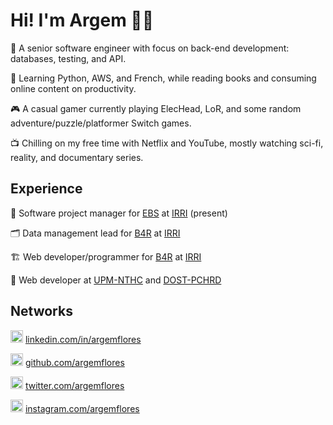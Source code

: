 # Hi! I'm Argem 🧑🏻

🏢 A senior software engineer with focus on back-end development: databases, testing, and API.

📖 Learning Python, AWS, and French, while reading books and consuming online content on productivity.

🎮 A casual gamer currently playing ElecHead, LoR, and some random adventure/puzzle/platformer Switch games.

📺 Chilling on my free time with Netflix and YouTube, mostly watching sci-fi, reality, and documentary series.

## Experience

🌾 Software project manager for [EBS](https://ebs.excellenceinbreeding.org) at [IRRI](https://irri.org) (present)

🗂 Data management lead for [B4R](https://b4r.irri.org) at [IRRI](https://irri.org)

🏗 Web developer/programmer for [B4R](https://b4r.irri.org) at [IRRI](https://irri.org)

🏥 Web developer at [UPM-NTHC](https://telehealth.ph) and [DOST-PCHRD](https://pchrd.dost.gov.ph)

## Networks

[<img alt="argemflores | LinkedIn" width="20px" src="https://cdn.jsdelivr.net/npm/simple-icons@v3/icons/linkedin.svg" />][LI] [linkedin.com/in/argemflores][LI]

[<img alt="argemflores | GitHub" width="20px" src="https://cdn.jsdelivr.net/npm/simple-icons@v3/icons/github.svg" />][GH] [github.com/argemflores][GH]

[<img alt="argemflores | Twitter" width="20px" src="https://cdn.jsdelivr.net/npm/simple-icons@v3/icons/twitter.svg" />][TW] [twitter.com/argemflores][TW]

[<img alt="argemflores | Instagram" width="20px" src="https://cdn.jsdelivr.net/npm/simple-icons@v3/icons/instagram.svg" />][IG] [instagram.com/argemflores][IG]

[LI]: https://linkedin.com/in/argemflores
[GH]: https://github.com/argemflores
[TW]: https://twitter.com/argemflores
[IG]: https://instagram.com/argemflores
